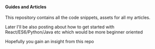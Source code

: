 #### Guides and Articles

This repository contains all the code snippets, assets for all my articles.

Later I'll be also posting about how to get started with React/ES6/Python/Java etc which would be more beginner oriented

Hopefully you gain an insight from this repo